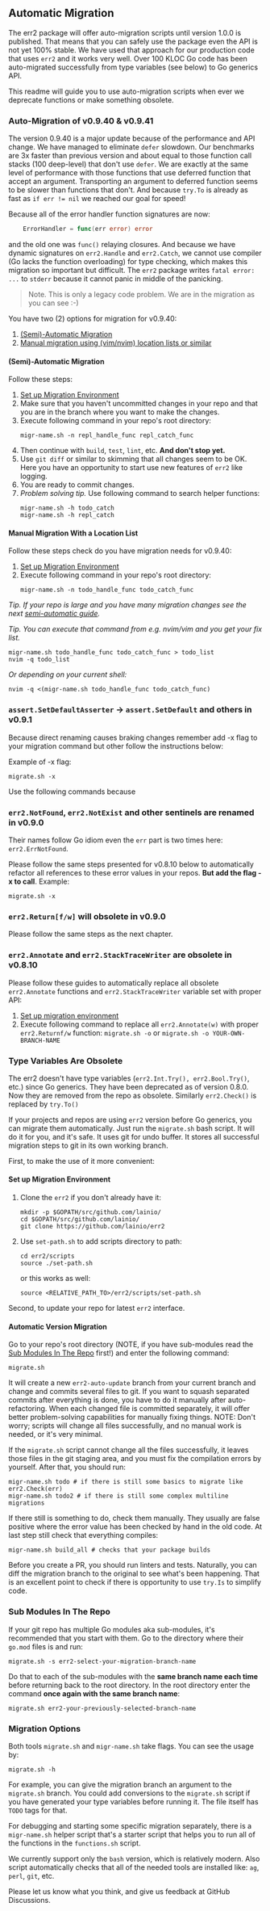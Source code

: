 ## Automatic Migration

The err2 package will offer auto-migration scripts until version 1.0.0 is
published. That means that you can safely use the package even the API is not
yet 100% stable. We have used that approach for our production code that uses
`err2` and it works very well. Over 100 KLOC Go code has been auto-migrated
successfully from type variables (see below) to Go generics API.

This readme will guide you to use auto-migration scripts when ever we deprecate
functions or make something obsolete.

### Auto-Migration of v0.9.40 & v0.9.41

The version 0.9.40 is a major update because of the performance and API change.
We have managed to eliminate `defer` slowdown. Our benchmarks are 3x faster than
previous version and about equal to those function call stacks (100 deep-level)
that don't use `defer`. We are exactly at the same level of performance with
those functions that use deferred function that accept an argument. Transporting
an argument to deferred function seems to be slower than functions that don't.
And because `try.To` is already as fast as `if err != nil` we reached our goal
for speed!

Because all of the error handler function signatures are now:
```go
	ErrorHandler = func(err error) error
```
and the old one was `func()` relaying closures. And because we have dynamic
signatures on `err2.Handle` and `err2.Catch`, we cannot use compiler (Go lacks
the function overloading) for type checking, which makes this migration so
important but difficult. The `err2` package writes `fatal error: ...` to
`stderr` because it cannot panic in middle of the panicking.

> Note. This is only a legacy code problem. We are in the migration as you can
> see :-)

You have two (2) options for migration for v0.9.40:
1. [(Semi)-Automatic Migration](#semi-automatic-migration)
1. [Manual migration using (vim/nvim) location lists or
   similar](#manual-migration-with-a-location-list)

#### (Semi)-Automatic Migration

Follow these steps:
1. [Set up Migration Environment](#set-up-migration-environment)
1. Make sure that you haven't uncommitted changes in your repo and that you are
   in the branch where you want to make the changes.
1. Execute following command in your repo's root directory:
   ```shell
   migr-name.sh -n repl_handle_func repl_catch_func
   ```
1. Then continue with `build`, `test`, `lint`, etc. **And don't stop yet.**
1. Use `git diff` or similar to skimming that all changes seem to be OK. Here
   you have an opportunity to start use new features of `err2` like logging.
1. You are ready to commit changes.
1. *Problem solving tip.* Use following command to search helper functions:
   ```shell
   migr-name.sh -h todo_catch
   migr-name.sh -h repl_catch
   ```
#### Manual Migration With a Location List

Follow these steps check do you have migration needs for v0.9.40:
1. [Set up Migration Environment](#set-up-migration-environment)
1. Execute following command in your repo's root directory:
   ```shell
   migr-name.sh -n todo_handle_func todo_catch_func
   ```

*Tip. If your repo is large and you have many migration changes see the next
[semi-automatic guide](#semi-automatic-migration).*

*Tip. You can execute that command from e.g. nvim/vim and you get your fix list.*
```shell
migr-name.sh todo_handle_func todo_catch_func > todo_list
nvim -q todo_list
```
*Or depending on your current shell:*
```shell
nvim -q <(migr-name.sh todo_handle_func todo_catch_func)
```

### `assert.SetDefaultAsserter` -> `assert.SetDefault` and others in v0.9.1

Because direct renaming causes braking changes remember add -x flag to your
migration command but other follow the instructions below:

Example of -x flag:
```shell
migrate.sh -x
```

Use the following commands because 
### `err2.NotFound`, `err2.NotExist` and other sentinels are renamed in v0.9.0

Their names follow Go idiom even the `err` part is two times here:
`err2.ErrNotFound`.

Please follow the same steps presented for v0.8.10 below to automatically
refactor all references to these error values in your repos. **But add the flag
-x to call**. Example:

```shell
migrate.sh -x
```

### `err2.Return[f/w]` will obsolete in v0.9.0

Please follow the same steps as the next chapter.

### `err2.Annotate` and `err2.StackTraceWriter` are obsolete in v0.8.10

Please follow these guides to automatically replace all obsolete `err2.Annotate`
functions and `err2.StackTraceWriter` variable set with proper API:

1. [Set up migration environment](#set-up-migration-environment)
2. Execute following command to replace all `err2.Annotate(w)` with proper
   `err2.Returnf/w` function:
   `migrate.sh -o` or `migrate.sh -o YOUR-OWN-BRANCH-NAME`

### Type Variables Are Obsolete

The err2 doesn't have type variables (`err2.Int.Try(), err2.Bool.Try()`, etc.)
since Go generics. They have been deprecated as of version 0.8.0. Now they are
removed from the repo as obsolete. Similarly `err2.Check()` is replaced by
`try.To()`

If your projects and repos are using `err2` version before Go generics, you can
migrate them automatically. Just run the `migrate.sh` bash script. It will do it
for you, and it's safe. It uses git for undo buffer. It stores all successful
migration steps to git in its own working branch.

First, to make the use of it more convenient:

#### Set up Migration Environment

1. Clone the `err2` if you don't already have it:
   ```console
   mkdir -p $GOPATH/src/github.com/lainio/
   cd $GOPATH/src/github.com/lainio/
   git clone https://github.com/lainio/err2
   ```

2. Use `set-path.sh` to add scripts directory to path:
   ```console
   cd err2/scripts
   source ./set-path.sh
   ```
   or this works as well:
   ```console
   source <RELATIVE_PATH_TO>/err2/scripts/set-path.sh
   ```

Second, to update your repo for latest `err2` interface.

#### Automatic Version Migration

Go to your repo's root directory (NOTE, if you have sub-modules read the
[Sub Modules In The Repo](#sub-modules-in-the-repo) first!) and enter the
following command:

```console
migrate.sh
```

It will create a new `err2-auto-update` branch from your current branch and
change and commits several files to git. If you want to squash separated commits
after everything is done, you have to do it manually after auto-refactoring.
When each changed file is committed separately, it will offer better
problem-solving capabilities for manually fixing things. NOTE: Don't worry;
scripts will change all files successfully, and no manual work is needed, or
it's very minimal.

If the `migrate.sh` script cannot change all the files successfully, it leaves
those files in the git staging area, and you must fix the compilation errors by
yourself. After that, you should run:

```console
migr-name.sh todo # if there is still some basics to migrate like err2.Check(err)
migr-name.sh todo2 # if there is still some complex multiline migrations
```

If there still is something to do, check them manually. They usually are false
positive where the error value has been checked by hand in the old code. At last
step still check that everything compiles:

```console
migr-name.sh build_all # checks that your package builds
```

Before you create a PR, you should run linters and tests. Naturally, you can
diff the migration branch to the original to see what's been happening. That is
an excellent point to check if there is opportunity to use `try.Is` to
simplify code.

### Sub Modules In The Repo

If your git repo has multiple Go modules aka sub-modules, it's recommended that
you start with them. Go to the directory where their `go.mod` files is and run:

```console
migrate.sh -s err2-select-your-migration-branch-name
```

Do that to each of the sub-modules with the **same branch name each time**
before returning back to the root directory. In the root directory enter the
command **once again with the same branch name**:

```console
migrate.sh err2-your-previously-selected-branch-name
```

### Migration Options

Both tools `migrate.sh` and `migr-name.sh` take flags. You can see the usage by:

```console
migrate.sh -h
```

For example, you can give the migration branch an argument to the `migrate.sh`
branch. You could add conversions to the `migrate.sh` script if you have
generated your type variables before running it. The file itself has `TODO` tags
for that.

For debugging and starting some specific migration separately, there is a
`migr-name.sh` helper script that's a starter script that helps you to run all
of the functions in the `functions.sh` script.

We currently support only the `bash` version, which is relatively modern. Also
script automatically checks that all of the needed tools are installed like:
`ag`, `perl`, `git`, etc.

Please let us know what you think, and give us feedback at GitHub Discussions.
